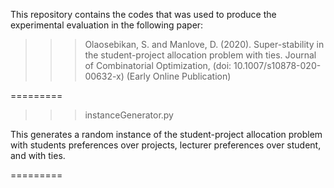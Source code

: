 This repository contains the codes that was used to produce the experimental evaluation in the following paper:

>>> Olaosebikan, S. and Manlove, D. (2020). Super-stability in the student-project allocation problem with ties. 
Journal of Combinatorial Optimization, (doi: 10.1007/s10878-020-00632-x) (Early Online Publication)

=========

>>> instanceGenerator.py

This generates a random instance of the student-project allocation problem with students preferences over projects, lecturer preferences over student, and with ties.

=========

